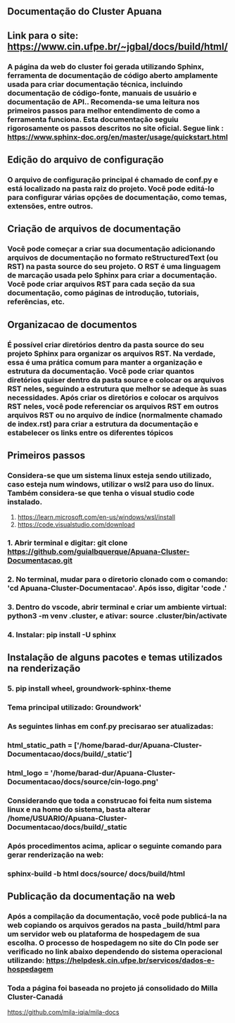 ## **Documentação do Cluster Apuana**
## **Link para o site**: <https://www.cin.ufpe.br/~jgbal/docs/build/html/>

### A página da web do cluster foi gerada utilizando Sphinx, ferramenta de documentação de código aberto amplamente usada para criar documentação técnica, incluindo documentação de código-fonte, manuais de usuário e documentação de API.. Recomenda-se uma leitura nos primeiros passos para melhor entendimento de como a ferramenta funciona. Esta documentação seguiu rigorosamente os passos descritos no site oficial. Segue link : <https://www.sphinx-doc.org/en/master/usage/quickstart.html>

## Edição do arquivo de configuração
###  O arquivo de configuração principal é chamado de conf.py e está localizado na pasta raiz do projeto. Você pode editá-lo para configurar várias opções de documentação, como temas, extensões, entre outros.

## Criação de arquivos de documentação
### Você pode começar a criar sua documentação adicionando arquivos de documentação no formato reStructuredText (ou RST) na pasta source do seu projeto. O RST é uma linguagem de marcação usada pelo Sphinx para criar a documentação. Você pode criar arquivos RST para cada seção da sua documentação, como páginas de introdução, tutoriais, referências, etc.

## Organizacao de documentos

### É possível criar diretórios dentro da pasta source do seu projeto Sphinx para organizar os arquivos RST. Na verdade, essa é uma prática comum para manter a organização e estrutura da documentação. Você pode criar quantos diretórios quiser dentro da pasta source e colocar os arquivos RST neles, seguindo a estrutura que melhor se adeque às suas necessidades. Após criar os diretórios e colocar os arquivos RST neles, você pode referenciar os arquivos RST em outros arquivos RST ou no arquivo de índice (normalmente chamado de index.rst) para criar a estrutura da documentação e estabelecer os links entre os diferentes tópicos

## Primeiros passos
### Considera-se que um sistema linux esteja sendo utilizado, caso esteja num windows, utilizar o wsl2 para uso do linux. Também considera-se que tenha o visual studio code instalado. 
 1. <https://learn.microsoft.com/en-us/windows/wsl/install> 
 2. <https://code.visualstudio.com/download>
### 1. Abrir terminal e digitar: git clone https://github.com/guialbquerque/Apuana-Cluster-Documentacao.git

### 2. No terminal, mudar para o diretorio clonado com o comando: 'cd Apuana-Cluster-Documentacao'. Após isso, digitar 'code .' 
### 3.  Dentro do vscode, abrir terminal e criar um ambiente virtual: python3 -m venv .cluster, e ativar: source .cluster/bin/activate
### 4. Instalar: pip install -U sphinx
## Instalação de alguns pacotes e temas utilizados na renderização

### 5. pip install wheel, groundwork-sphinx-theme


### Tema principal utilizado: Groundwork'

### As seguintes linhas em conf.py precisarao ser atualizadas:

### html_static_path = ['/home/barad-dur/Apuana-Cluster-Documentacao/docs/build/_static']
### html_logo = '/home/barad-dur/Apuana-Cluster-Documentacao/docs/source/cin-logo.png'
### Considerando que toda a construcao foi feita num sistema linux e na home do sistema, basta alterar /home/USUARIO/Apuana-Cluster-Documentacao/docs/build/_static

### Após procedimentos acima, aplicar o seguinte comando para gerar renderização na web:

### sphinx-build -b html docs/source/ docs/build/html

## Publicação da documentação na web
### Após a compilação da documentação, você pode publicá-la na web copiando os arquivos gerados na pasta _build/html para um servidor web ou plataforma de hospedagem de sua escolha. O processo de hospedagem no site do CIn pode ser verificado no link abaixo dependendo do sistema operacional utilizando: <https://helpdesk.cin.ufpe.br/servicos/dados-e-hospedagem>
### Toda a página foi baseada no projeto já consolidado do Milla Cluster-Canadá
<https://github.com/mila-iqia/mila-docs>
